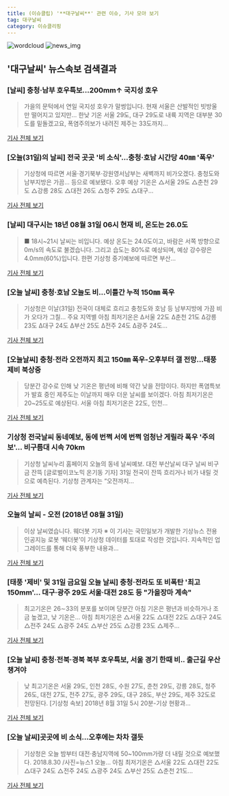 ```yaml
---
title: (이슈클립) '**대구날씨**' 관련 이슈, 기사 모아 보기
tag: 대구날씨
category: 이슈클리핑
---
```

![wordcloud](https://s3.ap-northeast-2.amazonaws.com/lyrics101-wordcloud/2018-08-31-1535665538.png)
![news_img](https://user-images.githubusercontent.com/42597476/44507050-1206f400-a6e4-11e8-8d98-7ffbfebb353f.png)
## **'**대구날씨**'** 뉴스속보 검색결과
### [날씨] 충청·남부 호우특보...200mm↑ 국지성 호우

>가을의 문턱에서 연일 국지성 호우가 말썽입니다. 현재 서울은 산발적인 빗방울만 떨어지고 있지만... 한낮 기온 서울 29도, 대구 29도로 내륙 지역은 대부분 30도를 밑돌겠고요, 폭염주의보가 내려진 제주는 33도까지...

<a href="http://www.ytn.co.kr/_ln/0108_201808310551134257" target="_blank">기사 전체 보기</a>

### [오늘(31일)의 날씨] 전국 곳곳 '비 소식'…충청·호남 시간당 40㎜ '폭우'

>기상청에 따르면 서울·경기북부·강원영서남부는 새벽까지 비가오겠다. 충청도와 남부지방은 가끔... 등으로 예보됐다. 오후 예상 기온은 △서울 29도 △춘천 29도 △강릉 28도 △대전 26도 △청주 29도 △대구...

<a href="http://daily.hankooki.com/lpage/society/201808/dh20180831010013137820.htm" target="_blank">기사 전체 보기</a>

### [날씨] 대구시는 18년 08월 31일 06시 현재 비, 온도는 26.0도

>■ 18시~21시 날씨는 비입니다. 예상 온도는 24.0도이고, 바람은 서쪽 방향으로 0m/s의 속도로 불겠습니다. 그리고 습도는 80%로 예상되며, 예상 강수량은 4.0mm(60%)입니다. 한편 기상청 중기예보에 따르면 부산...

<a href="http://www.ksilbo.co.kr/news/articleView.html?idxno=656740" target="_blank">기사 전체 보기</a>

### [오늘 날씨] 충청·호남 오늘도 비…이틀간 누적 150㎜ 폭우

>기상청은 이날(31일) 전국이 대체로 흐리고 충청도와 호남 등 남부지방에 가끔 비가 오다가 그칠... 주요 지역별 아침 최저기온은 Δ서울 22도 Δ춘천 21도 Δ강릉 23도 Δ대구 24도 Δ부산 25도 Δ전주 24도 Δ광주 24도...

<a href="http://news1.kr/articles/?3413397" target="_blank">기사 전체 보기</a>

### [오늘날씨] 충청·전라 오전까지 최고 150㎜ 폭우-오후부터 갤 전망…태풍 제비 북상중

>당분간 강수로 인해 낮 기온은 평년에 비해 약간 낮을 전망이다. 하지만 폭염특보가 발효 중인 제주도는 이날까지 매우 더운 날씨를 보이겠다. 아침 최저기온은 20~25도로 예상된다. 서울 아침 최저기온은 22도, 인천...

<a href="http://www.econonews.co.kr/news/articleView.html?idxno=34518" target="_blank">기사 전체 보기</a>

### 기상청 전국날씨 동네예보, 동에 번쩍 서에 번쩍 엄청난 게릴라 폭우 '주의보'... 비구름대 시속 70km

>기상청 날씨누리 홈페이지 오늘의 동네 날씨예보. 대전 부산날씨 대구 날씨 비구금 잔뜩 [글로벌이코노믹 온기동 기자] 31일 전국이 잔뜩 흐리거나 비가 내릴 것으로 예측된다. 기상청 관계자는 “오전까지...

<a href="http://www.g-enews.com/ko-kr/news/article/news_all/2018083106160936654e4869c120_1/article.html" target="_blank">기사 전체 보기</a>

### 오늘의 날씨 - 오전 (2018년 08월 31일)

>이상 날씨였습니다. 웨더봇 기자 ※ 이 기사는 국민일보가 개발한 기상뉴스 전용 인공지능 로봇 ‘웨더봇’이 기상청 데이터를 토대로 작성한 것입니다. 지속적인 업그레이드를 통해 더욱 풍부한 내용과...

<a href="http://news.kmib.co.kr/article/view.asp?arcid=0012645725&code=61121611&cp=nv" target="_blank">기사 전체 보기</a>

### [태풍 '제비' 및 31일 금요일 오늘 날씨] 충청·전라도 또 비폭탄 '최고 150mm'… 대구·광주 29도 서울·대전 28도 등 "가을장마 계속"

>최고기온은 26∼33의 분포를 보이며 당분간 아침 기온은 평년과 비슷하거나 조금 높겠고, 낮 기온은... 아침 최저기온은 △서울 22도 △대전 22도 △대구 24도 △전주 24도 △광주 24도 △부산 25도 △강릉 23도 △제주...

<a href="http://www.topdaily.kr/news/articleView.html?idxno=55050" target="_blank">기사 전체 보기</a>

### [오늘 날씨] 충청·전북·경북 북부 호우특보, 서울 경기 한때 비.. 출근길 우산 챙겨야

>낮 최고기온은 서울 29도, 인천 28도, 수원 27도, 춘천 29도, 강릉 28도, 청주 26도, 대전 27도, 전주 27도, 광주 29도, 대구 28도, 부산 29도, 제주 32도로 전망된다. [기상청 속보] 2018년 8월 31일 5시 20분-기상 현황과...

<a href="http://www.news2day.co.kr/110024" target="_blank">기사 전체 보기</a>

### [오늘 날씨]곳곳에 비 소식…오후에는 차차 갤듯

>기상청은 오늘 밤부터 대전·충남지역에 50~100mm가량 더 내릴 것으로 예보했다. 2018.8.30 /사진=뉴스1 오늘... 아침 최저기온은 △서울 22도 △대전 22도 △대구 24도 △전주 24도 △광주 24도 △부산 25도 △춘천 21도...

<a href="http://news.mt.co.kr/mtview.php?no=2018083016115544318" target="_blank">기사 전체 보기</a>


